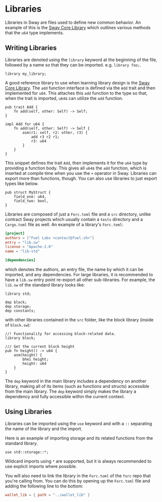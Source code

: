 # Libraries

Libraries in Sway are files used to define new common behavior. An example of this is the [Sway Core Library](https://github.com/FuelLabs/sway-lib-core) which outlines various methods that the `u64` type implements.

## Writing Libraries

Libraries are denoted using the `library` keyword at the beginning of the file, followed by a name so that they can be imported. e.g. `library foo;`.

```sway
library my_library;
```

A good reference library to use when learning library design is the [Sway Core Library](https://github.com/FuelLabs/sway-lib-core). The `add` function interface is defined via the `Add` trait and then implemented for `u64`. This attaches this `add` function to the type so that, when the trait is imported, `u64`s can utilize the `add` function.

```sway
pub trait Add {
    fn add(self, other: Self) -> Self;
}

impl Add for u64 {
    fn add(self, other: Self) -> Self {
        asm(r1: self, r2: other, r3) {
            add r3 r2 r1;
            r3: u64
        }
    }
}
```

This snippet defines the trait `Add`, then implements it for the `u64` type by providing a function body. This gives all `u64`s the `add` function, which is inserted at compile time when you use the `+` operator in Sway. Libraries can export more than functions, though. You can also use libraries to just export types like below.

```sway
pub struct MyStruct {
    field_one: u64,
    field_two: bool,
}
```

Libraries are composed of just a `Forc.toml` file and a `src` directory, unlike contract Sway projects which usually contain a `tests` directory and a `Cargo.toml` file as well. An example of a library's `Forc.toml`:

```toml
[project]
authors = ["Fuel Labs <contact@fuel.sh>"]
entry = "lib.sw"
license = "Apache-2.0"
name = "lib-std"

[dependencies]
```

which denotes the authors, an entry file, the name by which it can be imported, and any dependencies. For large libraries, it is recommended to have a `lib.sw` entry point re-export all other sub-libraries. For example, the `lib.sw` of the standard library looks like:

```sway
library std;

dep block;
dep storage;
dep constants;
```

with other libraries contained in the `src` folder, like the block library (inside of `block.sw`):

```sway
//! Functionality for accessing block-related data.
library block;

/// Get the current block height
pub fn height() -> u64 {
    asm(height) {
        bhei height;
        height: u64
    }
}
```

The `dep` keyword in the main library includes a dependency on another library, making all of its items (such as functions and structs) accessible from the main library. The `dep` keyword simply makes the library a dependency and fully accessible within the current context.

## Using Libraries

Libraries can be imported using the `use` keyword and with a `::` separating the name of the library and the import.

Here is an example of importing storage and its related functions from the standard library.

```sway
use std::storage::*;
```

Wildcard imports using `*` are supported, but it is always recommended to use explicit imports where possible.

You will also need to link the library in the `Forc.toml` of the `forc` repo that you're calling from. You can do this by opening up the `Forc.toml` file and adding the following line to the bottom:

```toml
wallet_lib = { path = "../wallet_lib" }
```
